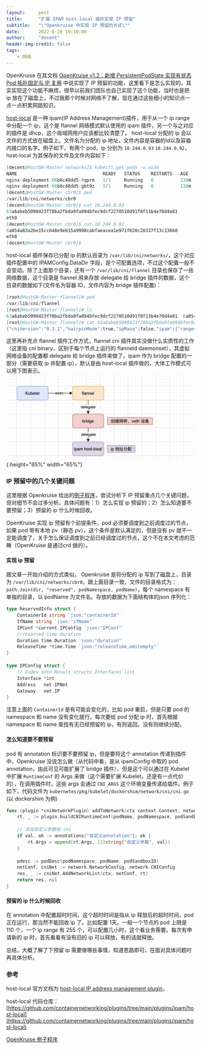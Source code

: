 ```yaml
---
layout:     post
title:      "扩展 IPAM host-local 插件实现 IP 预留"
subtitle:   "\"Openkruise 中实现 IP 预留的方式\""
date:       2022-8-20 10:10:00
author:     "decent"
header-img-credit: false
tags:
    - 网络
---
```


OpenKruise 在其文档 [OpenKruise v1.2：新增 PersistentPodState 实现有状态 Pod 拓扑固定与 IP 复用](https://openkruise.io/zh/blog/openkruise-1.2/) 中说实现了 IP 预留的功能，这里看下是怎么实现的。其实实现这个功能不麻烦，很早以前我们团队也自己实现了这个功能，当时也是把 ip 放在了磁盘上，不过我那个时候对网络不了解，现在通过这些细小的知识点一点一点积累网路知识。

[host-local](https://www.cni.dev/plugins/current/ipam/host-local/) 是一种 ipam(IP Address Management)插件，用于从一个 ip range 中分配一个 ip，这个是 flannel 网络模式默认使用的 ipam 插件，另一个与之对应的插件是 dhcp，这个局域网用户应该都比较清楚了。 host-local 分配的 ip 会以文件的方式放在磁盘上。文件名为分配的 ip 地址，文件内容是容器的Id以及容器内接口的名字。例子如下，有两个 pod，ip 分别为 `10.244.0.93` `10.244.0.92`，host-local 为其保存的文件及文件内容如下：
```s
[decent@HostGW-Master networks]$ kubectl get pods -o wide
NAME                                READY   STATUS    RESTARTS   AGE    IP             NODE            NOMINATED NODE   READINESS GATES
nginx-deployment-66b6c48dd5-8qprm   1/1     Running   0          138m   10.244.0.93    hostgw-master   <none>           <none>
nginx-deployment-66b6c48dd5-gbt9z   1/1     Running   0          138m   10.244.0.92    hostgw-master   <none>           <none>
[decent@HostGW-Master cbr0]$ pwd
/var/lib/cni/networks/cbr0
[decent@HostGW-Master cbr0]$ cat 10.244.0.93
63a6abeb5090423f78ba2fbda9fa094bfec9dcf2270510d91f8f11b4e70d4e81
eth0
[decent@HostGW-Master cbr0]$ cat 10.244.0.92
6a054a83a2be15cc648e9eb15a9998cabfaeacea1e971f620c28337f13c13660
eth0
[decent@HostGW-Master cbr0]$
```
host-local 插件保存已分配 ip 的默认目录为 `/var/lib/cni/networks/`，这个对应插件配置中的 IPAMConfig.DataDir 字段，是个可配置选项，不过这个配置一般不会变动。除了上面那个目录，还有一个 `/var/lib/cni/flannel` 目录也保存了一些网络数据，这个目录是 flannel 用来存放 delegate 给 bridge 插件的数据，这个目录的数据如下(文件名为容器 ID，文件内容为 bridge 插件配置)：
```s
[root@HostGW-Master flannel]# pwd
/var/lib/cni/flannel
[root@HostGW-Master flannel]# ls
63a6abeb5090423f78ba2fbda9fa094bfec9dcf2270510d91f8f11b4e70d4e81  6a054a83a2be15cc648e9eb15a9998cabfaeacea1e971f620c28337f13c13660
[root@HostGW-Master flannel]# cat 63a6abeb5090423f78ba2fbda9fa094bfec9dcf2270510d91f8f11b4e70d4e81
{"cniVersion":"0.3.1","hairpinMode":true,"ipMasq":false,"ipam":{"ranges":[[{"subnet":"10.244.0.0/24"}]],"routes":[{"dst":"10.244.0.0/16"}],"type":"host-local"},"isDefaultGateway":true,"isGateway":true,"mtu":1450,"name":"cbr0","type":"bridge"}
```

这里再补充点 flannel 插件工作方式，flannel cni 插件其实没做什么实质性的工作（这里指 cni binary，区别于每个节点上运行的 flanneld daemonset），其虚拟网络设备的配置都 delegate 给 bridge 插件来做了，ipam 作为 bridge 配置的一部分（需要获取 ip 并配置 ip），默认是由 host-local 插件做的，大体工作模式可以用下图表示。
![java-javascript](/pics/host-local-ipam.png){:height="65%" width="65%"}


### IP 预留中的几个关键问题
这里根据 Openkruise 给出的[例子程序](https://github.com/openkruise/samples)，尝试分析下 IP 预留重点几个关键问题，但对细节不会过多分析。具体问题有：1）怎么实现 ip 预留的；2）怎么知道要不要预留；3）预留的 ip 什么时候回收。

OpenKruise 实现 ip 预留有个前提条件，pod 必须要调度到之前调度过的节点，如果 pod 带有本地 pv（静态 pv），这个条件是默认满足的，但是没有 pv 就不一定能调度了，关于怎么保证调度到之前已经调度过的节点，这个不在本文考虑的范畴（OpenKruise 是通过crd 做的）。

#### 实现 ip 预留
跟文章一开始介绍的方式类似， Openkruise 是将分配的 ip 写到了磁盘上，目录为 `/var/lib/cni/networks/cbr0`，跟上面目录一致，文件的目录格式为：`path.Join(dir, "reserved", podNamespace, podName)`，每个 namespace 有单独的目录，以 podName 为文件名。存放的数据为下面结构体的json 序列化：
```go
type ReservedInfo struct {
	ContainerId string `json:"containerId"`
	IfName string `json:"ifName"`
	IPConf *current.IPConfig `json:"IPConf"`
	//reserved time duration
	Duration time.Duration `json:"duration"`
	ReleaseTime *time.Time `json:"releaseTime,omitempty"`
}

type IPConfig struct {
	// Index into Result structs Interfaces list
	Interface *int
	Address   net.IPNet
	Gateway   net.IP
}
```
注意上面的 `ContainerId` 是有可能会变化的，比如 pod 重启，但是只要 pod 的 namespace 和 name 没有变化就行。每次要给 pod 分配 ip 时，首先根据 namespace 和 name 查找有无已经预留的 ip，有则返回，没有则继续分配。

#### 怎么知道要不要预留
pod 有 annotation 标识要不要预留 ip，但是要将这个 annotation 传递到插件中，Openkruise 没说怎么做（从代码中看，是从 ipamConfig 中取的 pod annotation，由此可见可能扩展了 bridge 插件），但是这个可以通过在 Kubelet 中扩展 `RuntimeConf` 的 Args 来做（这个需要扩展 Kubelet，还是有一点代价的），在调用插件时，这些 args 会通过 `CNI_ARGS` 这个环境变量传递给插件。例子如下，代码文件为 `kubernetes/pkg/kubelet/dockershim/network/cni/cni.go` (以 dockershim 为例)
```go
func (plugin *cniNetworkPlugin) addToNetwork(ctx context.Context, network *cniNetwork, podName string, podNamespace string, podSandboxID kubecontainer.ContainerID, podNetnsPath string, annotations, options map[string]string) (cnitypes.Result, error) {
	rt, _ := plugin.buildCNIRuntimeConf(podName, podNamespace, podSandboxID, podNetnsPath, annotations, options)

	// 添加自定义参数给 cni
	if val, ok := annotations["自定义annotation"]; ok {
		rt.Args = append(rt.Args, [2]string{"自定义参数", val})
	}

	pdesc := podDesc(podNamespace, podName, podSandboxID)
	netConf, cniNet := network.NetworkConfig, network.CNIConfig
	res, _ := cniNet.AddNetworkList(ctx, netConf, rt)
	return res, nil
}
```

#### 预留的 ip 什么时候回收
在 annotation 中配置超时时间，这个超时时间是指从 ip 释放后的超时时间，pod 正在运行，那当然不能回收 ip 了。比如配置 1天。一般一个节点的 pod 上限是 110 个，一个 ip range 有 255 个，可以配置几小时，这个看业务需要。每次有申请新的 ip 时，首先看看有没有旧的 ip 可以释放，有的话就释放。

总结，大概了解了下预留 ip 需要做哪些事情，知道思路即可，在面对具体问题时再具体分析。

### 参考

host-local 官方文档为 [host-local IP address management plugin](https://www.cni.dev/plugins/current/ipam/host-local/)，

host-local 代码仓库： [https://github.com/containernetworking/plugins/tree/main/plugins/ipam/host-local](https://github.com/containernetworking/plugins/tree/main/plugins/ipam/host-local)

[OpenKruise 例子程序](https://github.com/openkruise/samples)